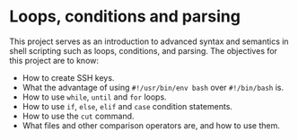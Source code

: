 # Loops, conditions and parsing

This project serves as an introduction to advanced syntax and semantics in shell
scripting such as loops, conditions, and parsing. The objectives for this project
are to know:

- How to create SSH keys.
- What the advantage of using `#!/usr/bin/env bash` over `#!/bin/bash` is.
- How to use `while`, `until` and `for` loops.
- How to use `if`, `else`, `elif` and `case` condition statements.
- How to use the `cut` command.
- What files and other comparison operators are, and how to use them.
